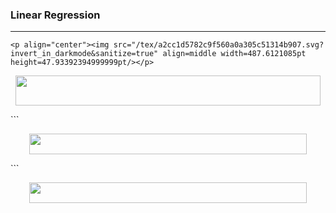 ### Linear Regression
---

```
<p align="center"><img src="/tex/a2cc1d5782c9f560a0a305c51314b907.svg?invert_in_darkmode&sanitize=true" align=middle width=487.6121085pt height=47.93392394999999pt/></p>
```
<p align="center"><img src="/tex/a2cc1d5782c9f560a0a305c51314b907.svg?invert_in_darkmode&sanitize=true" align=middle width=487.6121085pt height=47.93392394999999pt/></p>
```
<p align="center"><img src="/tex/02814be5c5a125543c0ad679ec68ed08.svg?invert_in_darkmode&sanitize=true" align=middle width=443.7303816pt height=32.990165999999995pt/></p>
```
<p align="center"><img src="/tex/02814be5c5a125543c0ad679ec68ed08.svg?invert_in_darkmode&sanitize=true" align=middle width=443.7303816pt height=32.990165999999995pt/></p>









